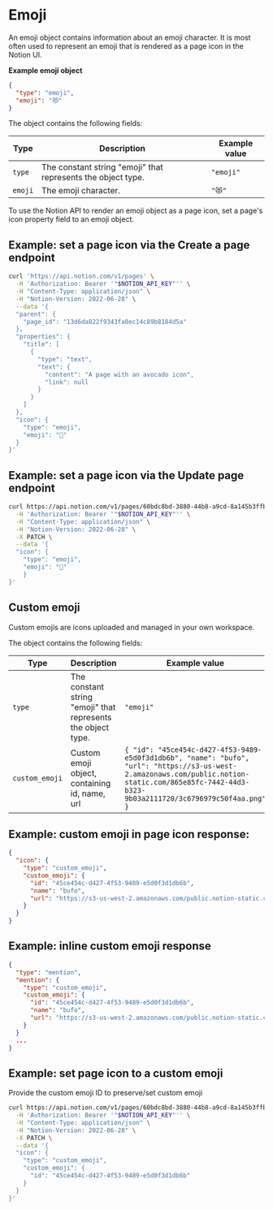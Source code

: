 # Emoji

An emoji object contains information about an emoji character. It is most often used to represent an emoji that is rendered as a page icon in the Notion UI.

**Example emoji object**

```json
{
  "type": "emoji",
  "emoji": "😻"
}
```

The object contains the following fields:

| Type | Description | Example value |
|------|-------------|---------------|
| `type` | The constant string "emoji" that represents the object type. | `"emoji"` |
| `emoji` | The emoji character. | `"😻"` |

To use the Notion API to render an emoji object as a page icon, set a page's icon property field to an emoji object.

## Example: set a page icon via the Create a page endpoint

```bash
curl 'https://api.notion.com/v1/pages' \
  -H 'Authorization: Bearer '"$NOTION_API_KEY"'' \
  -H "Content-Type: application/json" \
  -H "Notion-Version: 2022-06-28" \
  --data '{
  "parent": {
    "page_id": "13d6da822f9343fa8ec14c89b8184d5a"
  },
  "properties": {
    "title": [
      {
        "type": "text",
        "text": {
          "content": "A page with an avocado icon",
          "link": null
        }
      }
    ]
  },
  "icon": {
    "type": "emoji",
    "emoji": "🥑"
  }
}'
```

## Example: set a page icon via the Update page endpoint

```bash
curl https://api.notion.com/v1/pages/60bdc8bd-3880-44b8-a9cd-8a145b3ffbd7 \
  -H 'Authorization: Bearer '"$NOTION_API_KEY"'' \
  -H "Content-Type: application/json" \
  -H "Notion-Version: 2022-06-28" \
  -X PATCH \
  --data '{
  "icon": {
    "type": "emoji",
    "emoji": "🥨"
    }
}'
```

## Custom emoji

Custom emojis are icons uploaded and managed in your own workspace.

The object contains the following fields:

| Type | Description | Example value |
|------|-------------|---------------|
| `type` | The constant string "emoji" that represents the object type. | `"emoji"` |
| `custom_emoji` | Custom emoji object, containing id, name, url | `{ "id": "45ce454c-d427-4f53-9489-e5d0f3d1db6b", "name": "bufo", "url": "https://s3-us-west-2.amazonaws.com/public.notion-static.com/865e85fc-7442-44d3-b323-9b03a2111720/3c6796979c50f4aa.png" }` |

## Example: custom emoji in page icon response:

```json
{
  "icon": {
    "type": "custom_emoji",
    "custom_emoji": {
      "id": "45ce454c-d427-4f53-9489-e5d0f3d1db6b",
      "name": "bufo",
      "url": "https://s3-us-west-2.amazonaws.com/public.notion-static.com/865e85fc-7442-44d3-b323-9b03a2111720/3c6796979c50f4aa.png"
    }
  }
}
```

## Example: inline custom emoji response

```json
{
  "type": "mention",
  "mention": {
    "type": "custom_emoji",
    "custom_emoji": {
      "id": "45ce454c-d427-4f53-9489-e5d0f3d1db6b",
      "name": "bufo",
      "url": "https://s3-us-west-2.amazonaws.com/public.notion-static.com/865e85fc-7442-44d3-b323-9b03a2111720/3c6796979c50f4aa.png"
    }
  }
  ...
}
```

## Example: set page icon to a custom emoji

Provide the custom emoji ID to preserve/set custom emoji

```bash
curl https://api.notion.com/v1/pages/60bdc8bd-3880-44b8-a9cd-8a145b3ffbd7 \
  -H 'Authorization: Bearer '"$NOTION_API_KEY"'' \
  -H "Content-Type: application/json" \
  -H "Notion-Version: 2022-06-28" \
  -X PATCH \
  --data '{
  "icon": {
    "type": "custom_emoji",
    "custom_emoji": {
      "id": "45ce454c-d427-4f53-9489-e5d0f3d1db6b"
    }
  }
}'
```
